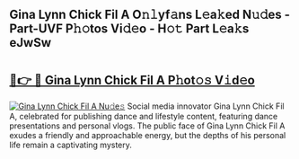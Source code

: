 ## Gina Lynn Chick Fil A O𝚗𝚕yf𝚊ns L𝚎a𝚔ed N𝚞𝚍es - Part-UVF P𝚑𝚘tos Vi𝚍𝚎o - H𝚘𝚝 Part L𝚎a𝚔s eJwSw

# <h2><a href="http://kf1tljz.oniu.top/?m=Gina+Lynn+Chick+Fil+A">🔗👉 🔴 Gina Lynn Chick Fil A P𝚑ot𝚘𝚜 V𝚒d𝚎o</a></h2>

[![Gina Lynn Chick Fil A Nu𝚍e𝚜](https://i.imgur.com/0qMVB7G.gif)](http://kf1tljz.oniu.top/?m=Gina+Lynn+Chick+Fil+A)
Social media innovator Gina Lynn Chick Fil A, celebrated for publishing dance and lifestyle content, featuring dance presentations and personal vlogs. The public face of Gina Lynn Chick Fil A exudes a friendly and approachable energy, but the depths of his personal life remain a captivating mystery.  
